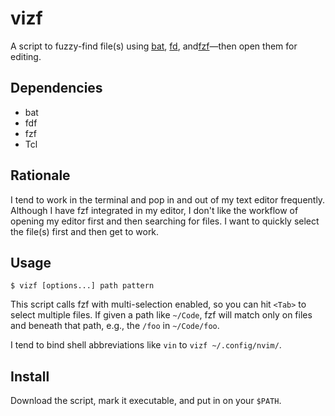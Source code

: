 # vizf
A script to fuzzy-find file(s) using
[bat](https://github.com/sharkdp/bat),
[fd](https://github.com/sharkdp/fd),
and[fzf](https://github.com/junegunn/fzf)—then open them for editing.

## Dependencies
- bat
- fdf
- fzf
- Tcl

## Rationale
I tend to work in the terminal and pop in and out of my text editor frequently.
Although I have fzf integrated in my editor, I don't like the workflow of opening
my editor first and then searching for files. I want to quickly select the file(s)
first and then get to work.

## Usage
`$ vizf [options...] path pattern`

This script calls fzf with multi-selection enabled, so you can hit `<Tab>` to
select multiple files. If given a path like `~/Code`, fzf will match only on
files and beneath that path, e.g., the `/foo` in `~/Code/foo`.

I tend to bind shell abbreviations like `vin` to `vizf ~/.config/nvim/`.

## Install

Download the script, mark it executable, and put in on your `$PATH`.
